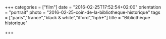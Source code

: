 +++
categories = ["film"]
date = "2016-02-25T17:52:54+02:00"
orientation = "portrait"
photo = "2016-02-25-coin-de-la-bibliotheque-historique"
tags = ["paris","france","black & white","ilford","hp5+"]
title = "Bibliothèque historique"

+++
